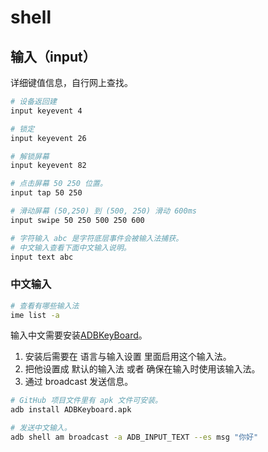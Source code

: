 # shell

## 输入（input）

详细键值信息，自行网上查找。

```bash
# 设备返回建
input keyevent 4

# 锁定
input keyevent 26

# 解锁屏幕
input keyevent 82

# 点击屏幕 50 250 位置。
input tap 50 250

# 滑动屏幕 (50,250) 到 (500, 250) 滑动 600ms
input swipe 50 250 500 250 600

# 字符输入 abc 是字符底层事件会被输入法捕获。
# 中文输入查看下面中文输入说明。
input text abc
```

### 中文输入

```bash
# 查看有哪些输入法
ime list -a
```

输入中文需要安装[ADBKeyBoard](https://github.com/senzhk/ADBKeyBoard)。

1. 安装后需要在 语言与输入设置 里面启用这个输入法。
2. 把他设置成 默认的输入法 或者 确保在输入时使用该输入法。
3. 通过 broadcast 发送信息。

```bash
# GitHub 项目文件里有 apk 文件可安装。
adb install ADBKeyboard.apk

# 发送中文输入。
adb shell am broadcast -a ADB_INPUT_TEXT --es msg "你好"
```
